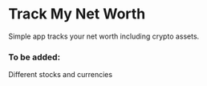 # Track My Net Worth
Simple app tracks your net worth including crypto assets.


### To be added:
Different stocks and currencies
